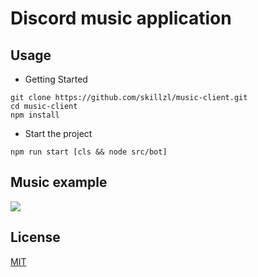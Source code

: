 # Discord music application

## Usage

* Getting Started
```bush
git clone https://github.com/skillzl/music-client.git
cd music-client
npm install

```
* Start the project

```bush
npm run start [cls && node src/bot]
```

## Music example
<img src="https://i.imgur.com/0FhSK4o.png" />

## License
[MIT](LICENSE)
